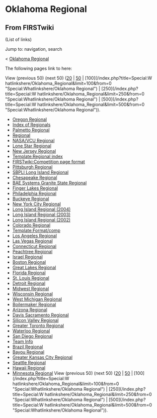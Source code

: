 # Oklahoma Regional

## From FIRSTwiki

(List of links)

Jump to: navigation, search

< [Oklahoma Regional](/index.php?title=Oklahoma_Regional&redirect=no "Oklahoma Regional")

The following pages link to here:

View (previous 50) (next 50) ([20](/index.php?title=Special:Whatlinkshere/Oklahoma_Regional&limit=20&from=0 "Special:Whatlinkshere/Oklahoma Regional") | [50](/index.php?title=Special:Whatlinkshere/Oklahoma_Regional&limit=50&from=0 "Special:Whatlinkshere/Oklahoma Regional") | [100](/index.php?title=Special:W
hatlinkshere/Oklahoma_Regional&limit=100&from=0 "Special:Whatlinkshere/Oklahoma Regional") | [250](/index.php?title=Special:W
hatlinkshere/Oklahoma_Regional&limit=250&from=0 "Special:Whatlinkshere/Oklahoma Regional") | [500](/index.php?title=Special:W
hatlinkshere/Oklahoma_Regional&limit=500&from=0 "Special:Whatlinkshere/Oklahoma Regional")).

- [Oregon Regional](Oregon_Regional "Oregon Regional")
- [Index of Regionals](Index_of_Regionals "Index of Regionals")
- [Palmetto Regional](Palmetto_Regional "Palmetto Regional")
- [Regional](Regional "Regional")
- [NASA/VCU Regional](NASA/VCU_Regional "NASA/VCU Regional")
- [Lone Star Regional](Lone_Star_Regional "Lone Star Regional")
- [New Jersey Regional](New_Jersey_Regional "New Jersey Regional")
- [Template:Regional index](Template:Regional_index "Template:Regional index")
- [FIRSTwiki:Competition page format](FIRSTwiki:Competition_page_format "FIRSTwiki:Competition page format")
- [Pittsburgh Regional](Pittsburgh_Regional "Pittsburgh Regional")
- [SBPLI Long Island Regional](SBPLI_Long_Island_Regional "SBPLI Long Island Regional")
- [Chesapeake Regional](Chesapeake_Regional "Chesapeake Regional")
- [BAE Systems Granite State Regional](BAE_Systems_Granite_State_Regional "BAE Systems Granite State Regional")
- [Finger Lakes Regional](Finger_Lakes_Regional "Finger Lakes Regional")
- [Philadelphia Regional](Philadelphia_Regional "Philadelphia Regional")
- [Buckeye Regional](Buckeye_Regional "Buckeye Regional")
- [New York City Regional](New_York_City_Regional "New York City Regional")
- [Long Island Regional (2004)](Long_Island_Regional_%282004%29 "Long Island Regional \(2004\)")
- [Long Island Regional (2003)](Long_Island_Regional_%282003%29 "Long Island Regional \(2003\)")
- [Long Island Regional (2002)](Long_Island_Regional_%282002%29 "Long Island Regional \(2002\)")
- [Colorado Regional](Colorado_Regional "Colorado Regional")
- [Template:Format/comp](Template:Format/comp "Template:Format/comp")
- [Los Angeles Regional](Los_Angeles_Regional "Los Angeles Regional")
- [Las Vegas Regional](Las_Vegas_Regional "Las Vegas Regional")
- [Connecticut Regional](Connecticut_Regional "Connecticut Regional")
- [Peachtree Regional](Peachtree_Regional "Peachtree Regional")
- [Israel Regional](Israel_Regional "Israel Regional")
- [Boston Regional](Boston_Regional "Boston Regional")
- [Great Lakes Regional](Great_Lakes_Regional "Great Lakes Regional")
- [Florida Regional](Florida_Regional "Florida Regional")
- [St. Louis Regional](St._Louis_Regional "St. Louis Regional")
- [Detroit Regional](Detroit_Regional "Detroit Regional")
- [Midwest Regional](Midwest_Regional "Midwest Regional")
- [Wisconsin Regional](Wisconsin_Regional "Wisconsin Regional")
- [West Michigan Regional](West_Michigan_Regional "West Michigan Regional")
- [Boilermaker Regional](Boilermaker_Regional "Boilermaker Regional")
- [Arizona Regional](Arizona_Regional "Arizona Regional")
- [Davis Sacramento Regional](Davis_Sacramento_Regional "Davis Sacramento Regional")
- [Silicon Valley Regional](Silicon_Valley_Regional "Silicon Valley Regional")
- [Greater Toronto Regional](Greater_Toronto_Regional "Greater Toronto Regional")
- [Waterloo Regional](Waterloo_Regional "Waterloo Regional")
- [San Diego Regional](San_Diego_Regional "San Diego Regional")
- [Team Info](Team_Info "Team Info")
- [Brazil Regional](Brazil_Regional "Brazil Regional")
- [Bayou Regional](Bayou_Regional "Bayou Regional")
- [Greater Kansas City Regional](Greater_Kansas_City_Regional "Greater Kansas City Regional")
- [Seattle Regional](Seattle_Regional "Seattle Regional")
- [Hawaii Regional](Hawaii_Regional "Hawaii Regional")
- [Minnesota Regional](Minnesota_Regional "Minnesota Regional") View (previous 50) (next 50) ([20](/index.php?title=Special:Whatlinkshere/Oklahoma_Regional&limit=20&from=0 "Special:Whatlinkshere/Oklahoma Regional") | [50](/index.php?title=Special:Whatlinkshere/Oklahoma_Regional&limit=50&from=0 "Special:Whatlinkshere/Oklahoma Regional") | [100](/index.php?title=Special:W
  hatlinkshere/Oklahoma_Regional&limit=100&from=0 "Special:Whatlinkshere/Oklahoma Regional") | [250](/index.php?title=Special:W
  hatlinkshere/Oklahoma_Regional&limit=250&from=0 "Special:Whatlinkshere/Oklahoma Regional") | [500](/index.php?title=Special:W
  hatlinkshere/Oklahoma_Regional&limit=500&from=0 "Special:Whatlinkshere/Oklahoma Regional")).
